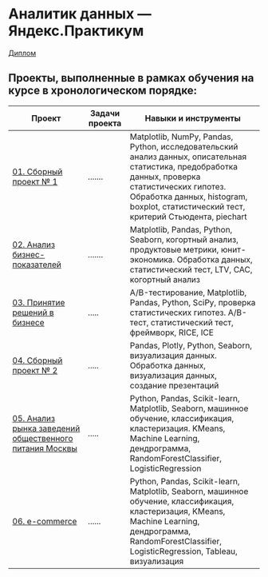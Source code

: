 # Аналитик данных — Яндекс.Практикум
[Диплом]()

## Проекты, выполненные в рамках обучения на курсе в хронологическом порядке:

| Проект                 |      Задачи проекта                               |            Навыки и инструменты             |
|------------------------|---------------------------------------------------|---------------------------------------------|
| [01. Сборный проект № 1]()  |.......|Matplotlib, NumPy, Pandas, Python, исследовательский анализ данных, описательная статистика, предобработка данных, проверка статистических гипотез. Обработка данных, histogram, boxplot, статистический тест, критерий Стьюдента, piechart|
| [02. Анализ бизнес-показателей]()|.......|Matplotlib, Pandas, Python, Seaborn, когортный анализ, продуктовые метрики, юнит-экономика. Обработка данных, статистический тест, LTV, CAC, когортный анализ|
| [03. Принятие решений в бизнесе]()|.....|A/B-тестирование, Matplotlib, Pandas, Python, SciPy, проверка статистических гипотез. A/B-тест, статистический тест, фреймворк, RICE, ICE|
| [04. Сборный проект № 2]()|.....|Pandas, Plotly, Python, Seaborn, визуализация данных. Обработка данных, визуализация данных, создание презентаций|
| [05. Анализ рынка заведений общественного питания Москвы]()|.....|Python, Pandas, Scikit-learn, Matplotlib, Seaborn, машинное обучение, классификация, кластеризация. KMeans, Machine Learning, дендрограмма, RandomForestClassifier, LogisticRegression|
| [06. e-commerce]()|......| Python, Pandas, Scikit-learn, Matplotlib, Seaborn, машинное обучение, классификация, кластеризация, KMeans, Machine Learning, дендрограмма, RandomForestClassifier, LogisticRegression, Tableau, визуализация |

